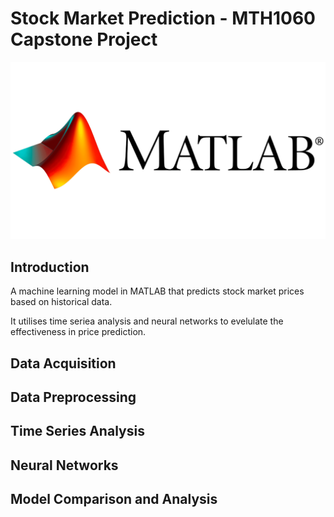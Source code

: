 # Stock Market Prediction - MTH1060 Capstone Project
![Matlab Image](matlab.png)
## Introduction
A machine learning model in MATLAB that predicts stock market prices based on historical data. 

It utilises time seriea analysis and neural networks to evelulate the effectiveness in price prediction.

## Data Acquisition

## Data Preprocessing

## Time Series Analysis

## Neural Networks

## Model Comparison and Analysis
